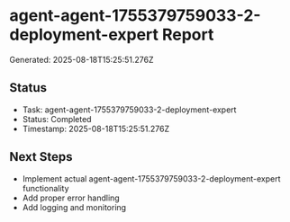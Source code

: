# agent-agent-1755379759033-2-deployment-expert Report

Generated: 2025-08-18T15:25:51.276Z

## Status
- Task: agent-agent-1755379759033-2-deployment-expert
- Status: Completed
- Timestamp: 2025-08-18T15:25:51.276Z

## Next Steps
- Implement actual agent-agent-1755379759033-2-deployment-expert functionality
- Add proper error handling
- Add logging and monitoring
